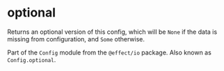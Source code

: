 # optional

Returns an optional version of this config, which will be `None` if the
data is missing from configuration, and `Some` otherwise.

Part of the `Config` module from the `@effect/io` package. Also known as `Config.optional`.
